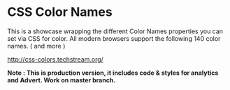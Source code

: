 CSS Color Names
================

This is a showcase wrapping the different Color Names properties you can set via CSS for color.
All modern browsers support the following 140 color names. ( and more )

http://css-colors.techstream.org/

<strong>Note : This is production version, it includes code & styles for analytics and Advert. Work on master branch.</strong>

